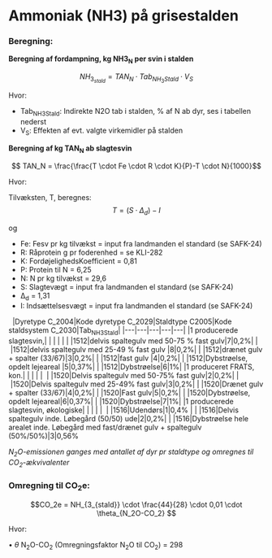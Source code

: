 # **Ammoniak (NH3) på grisestalden**

### **Beregning:**

**Beregning af fordampning, kg NH3<sub>N</sub> per svin i stalden** 

$$ NH_{3_{stald}} = TAN_N \cdot Tab_{NH_3Stald} \cdot V_S $$

Hvor: 

 * Tab<sub>NH3Stald</sub>: Indirekte N2O tab i stalden, % af N ab dyr, ses i tabellen nederst
 * V<sub>S</sub>: Effekten af evt. valgte virkemidler på stalden


**Beregning af kg TAN<sub>N</sub> ab slagtesvin** 

$$ TAN_N = \frac{\frac{T \cdot Fe \cdot R \cdot K}{P}-T \cdot N}{1000}$$

Hvor: 

Tilvæksten, T, beregnes:
$$ T = (S  \cdot \Delta_d) - I $$

og
 * Fe: Fesv pr kg tilvækst = input fra landmanden el standard (se SAFK-24)
 * R: Råprotein g pr foderenhed = se KLI-282
 * K: FordøjelighedsKoefficient = 0,81
 * P: Protein til N = 6,25
 * N: N pr kg tilvækst = 29,6
 * S: Slagtevægt = input fra landmanden el standard (se SAFK-24)
 * Δ<sub>d</sub> = 1,31
 * I: Indsættelsesvægt = input fra landmanden el standard (se SAFK-24)


 
|Dyretype C_2004|Kode dyretype C_2029|Staldtype C2005|Kode staldsystem C_2030|Tab<sub>NH3Stald</sub>|
|---|---|---|---|---|
|1 producerede slagtesvin,| | | | |
| |1512|delvis spaltegulv med 50-75 % fast gulv|7|0,2%|
| |1512|delvis spaltegulv med 25-49 % fast gulv |8|0,2%|
| |1512|drænet gulv + spalter (33/67)|3|0,2%|
| |1512|fast gulv |4|0,2%|
| |1512|Dybstrøelse, opdelt lejeareal |5|0,37%|
| |1512|Dybstrøelse|6|1%|
|1 produceret FRATS, kon.| | | | | 
| |1520|Delvis spaltegulv med 50-75% fast gulv|2|0,2%|
| |1520|Delvis spaltegulv med 25-49% fast gulv|3|0,2%|
| |1520|Drænet gulv + spalter (33/67)|4|0,2%|
| |1520|Fast gulv|5|0,2%|
| |1520|Dybstrøelse, opdelt lejeareal|6|0,37%|
| |1520|Dybstrøelse|7|1%|
|1 producerede slagtesvin, økologiske| | | | | 
| |1516|Udendørs|1|0,4% |
| |1516|Delvis spaltegulv inde. Løbegård (50/50) ude|2|0,2%|
| |1516|Dybstrøelse hele arealet inde. Løbegård med fast/drænet gulv + spaltegulv (50%/50%)|3|0,56%



*N<sub>2</sub>O-emissionen ganges med antallet af dyr pr staldtype og omregnes til CO<sub>2</sub>-ækvivalenter*
### **Omregning til CO<sub>2</sub>e:**

$$CO_2e = NH_{3_{stald}} \cdot \frac{44}{28} \cdot 0,01 \cdot \theta_{N_2O-CO_2} $$

Hvor: 

•	$\theta$ N<sub>2</sub>O-CO<sub>2</sub></sub> (Omregningsfaktor N<sub>2</sub>O til CO<sub>2</sub>) = 298